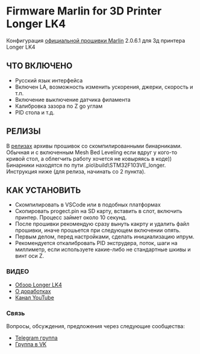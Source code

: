 # Firmware Marlin for 3D Printer Longer LK4

Конфигурация <a href="https://github.com/MarlinFirmware/Marlin">официальной прошивки  Marlin</a> 2.0.6.1 для 3д принтера Longer LK4

## ЧТО ВКЛЮЧЕНО
* Русский язык интерфейса
* Включен LA, возможность изменить ускорения, джерки, скорость и т.п.
* Включение выключение датчика филамента
* Калибровка зазора по Z gо углам
* PID стола и т.д.

## РЕЛИЗЫ
В [релизах](https://github.com/Technarrus/Marlin_LongerLK4/releases/) архивы прошивок со скомпилированными бинарниками. Обычная и с включенным Mesh Bed Leveling если вдруг у кого-то кривой стол, а облегчить работу хочется не ковыряясь в коде))
Бинарники находятся по пути .pio\build\STM32F103VE_longer. Инструкция ниже (для релиза, начинать со 2 пункта).

## КАК УСТАНОВИТЬ
* Скомпилировать в VSCode или в подобных платформах
* Скопировать progect.pin на SD карту, вставить в слот, включить принтер. Процесс займет около 10 секунд. 
* После прошивки рекомендую сразу вынуть какрту и удалить файл прошивки, иначе прошьется при следующем включении опять.
* Первым делом, перед настройками, сделать инициализацию ипрум.
* Рекомендуется откалибровать PID экструдера, поток, шаги на миллиметр, если используете какие-либо не стандартные шкивы и винт оси Z.

### ВИДЕО
* <a href="https://youtu.be/hBkV4Tjz-6s">Обзор Longer LK4</a>
* <a href="https://youtu.be/4ykhpaEbTpE">О доработках</a>
* <a href="https://www.youtube.com/channel/UCzI016x7MItBtQCJiSWI7yA">Канал YouTube</a>

### Связь
Вопросы, обсуждения, предложения через следующие сообщества:
* [Telegram группа](https://t.me/technarr)
* [Группа в VK](https://vk.com/technarrus)
